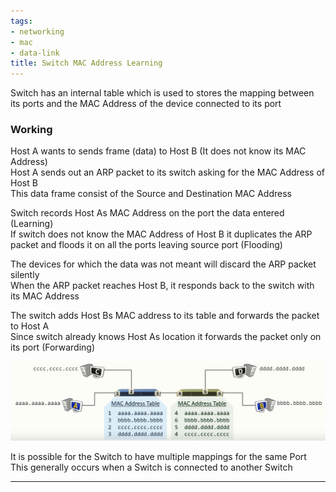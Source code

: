 ```yaml
---
tags:
- networking
- mac
- data-link
title: Switch MAC Address Learning
---
```


Switch has an internal table which is used to stores the mapping between its ports and the MAC Address of the device connected to its port

### Working

Host A wants to sends frame (data) to Host B (It does not know its MAC Address)  
Host A sends out an ARP packet to its switch asking for the MAC Address of Host B  
This data frame consist of the Source and Destination MAC Address  

Switch records Host As MAC Address on the port the data entered (Learning)  
If switch does not know the MAC Address of Host B it duplicates the ARP packet and floods it on all the ports leaving source port (Flooding)

The devices for which the data was not meant will discard the ARP packet silently    
When the ARP packet reaches Host B, it responds back to the switch with its MAC Address 

The switch adds Host Bs MAC address to its table and forwards the packet to Host A    
Since switch already knows Host As location it forwards the packet only on its port (Forwarding)

![Switch MAC Address Mapping](../../images/switch-mac-mapping.png)

It is possible for the Switch to have multiple mappings for the same Port  
This generally occurs when a Switch is connected to another Switch

---